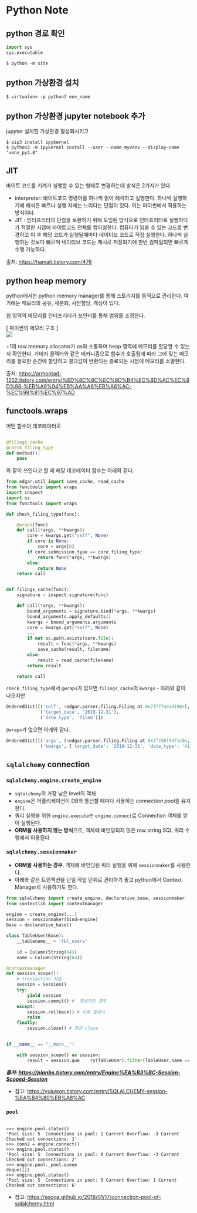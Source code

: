 # Python Note

## python 경로 확인
```python
import sys
sys.executable
```

```console
$ python -m site
```

## python 가상환경 설치
```console
$ virtualenv -p python3 env_name
```


## python 가상환경 jupyter notebook 추가
jupyter 설치할 가상환경 활성화시키고
 
```console
$ pip3 install ipykernel  
$ python3 -m ipykernel install --user --name myvenv --display-name "venv_py3.8"

```

## JIT 
바이트 코드를 기계가 실행할 수 있는 형태로 변경하는데 방식은 2가지가 있다.
- interpreter: 바이트코드 명령어를 하나씩 읽어 해석하고 실행한다. 하나씩 실행하기에 해석은 빠르나 실행 자체는 느리다는 단점이 있다. 이는 파이썬에서 적용하는 방식이다.
- JIT : 인터프리터의 단점을 보완하기 위해 도입된 방식으로 인터프리터로 실행하다가 적절한 시점에 바이트코드 전체를 컴파일한다. 컴퓨터가 읽을 수 있는 코드로 변경하고 이 후 해당 코드가 실행될때마다 네이티브 코드로 직접 실행한다. 
하나씩 실행하는 것보다 빠르며 네이티브 코드는 캐시로 저장되기에 한번 컴파일되면 빠르게 수행 가능하다.

출처: https://hamait.tistory.com/476

## python heap memory
python에서는 python memory manager를 통해 스토리지를 동적으로 관리한다. 여기에는 메모리의 공유, 세분화, 사전할당, 캐싱이 있다.

힙 영역의 메모리를 인터프리터가 포인터를 통해 범위를 조정한다.

[ 파이썬의 메모리 구조 ]    
![](https://img1.daumcdn.net/thumb/R1280x0/?scode=mtistory2&fname=https%3A%2F%2Fblog.kakaocdn.net%2Fdn%2FHcHSy%2FbtqyfM968FQ%2FFck3dNkPczLfRMKkmr5ii1%2Fimg.png)

+1의 raw memory allocator가 os와 소통하며 heap 영역에 메모리를 할당할 수 있는지 확인한다. 가비지 콜렉터와 같은 메커니즘으로 함수가 호출됨에 따라 그에 맞는 메모리를 필요한 순간에 할당하고 결과값이 반환되는 종료되는 시점에 메모리를 소멸한다. 

출처: https://armontad-1202.tistory.com/entry/%ED%8C%8C%EC%9D%B4%EC%8D%AC%EC%9D%98-%EB%A9%94%EB%AA%A8%EB%A6%AC-%EC%98%81%EC%97%AD


## functools.wraps
어떤 함수의 데코레이터로 
```python

@filings_cache
@check_filing_type
def method():
    pass
```
와 같이 쓰인다고 할 때 해당 데코레이터 함수는 아래와 같다.

```python
from edgar.util import save_cache, read_cache
from functools import wraps
import inspect
import os
from functools import wraps

def check_filing_type(func):

    @wraps(func) 
    def call(*args, **kwargs):
        core = kwargs.get("self", None)
        if core is None:
            core = args[0]
        if core.submission_type == core.filing_type:
            return func(*args, **kwargs)
        else:
            return None
    return call


def filings_cache(func):
    signature = inspect.signature(func)

    def call(*args, **kwargs):
        bound_arguments = signature.bind(*args, **kwargs)
        bound_arguments.apply_defaults()
        kwargs = bound_arguments.arguments
        core = kwargs.get("self", None)
        ...
        if not os.path.exists(core.file):
            result = func(*args, **kwargs)
            save_cache(result, filename)
        else:
            result = read_cache(filename)
        return result

    return call
```
`check_filing_type`에서 `@wraps`가 있으면 `filings_cache`의 `kwargs` - 아래와 같이 나오지만 
```python 
OrderedDict([('self', <edgar.parser.filing.Filing at 0x7f777aead190>),
             ('target_date', '2019-12-31'),
             ('date_type', 'filed')])

```
`@wraps`가 없으면 아래와 같다. 
```python
OrderedDict([('args', (<edgar.parser.filing.Filing at 0x7f7d8f9d71c0>,)),
             ('kwargs', {'target_date': '2019-12-31', 'date_type': 'filed'})])
```

## `sqlalchemy` connection 

### `sqlalchemy.engine.create_engine` 
- `sqlalchemy`의 가장 낮은 level의 객체
- `engine`은 어플리케이션이 DB와 통신할 때마다 사용하는 *connection pool*을 유지한다.
- 쿼리 실행을 위한 `engine.execute`는 `engine.connect`로 Connection 객체를 얻어 실행된다.
- **ORM을 사용하지 않는 방식**으로, 객체에 바인딩되지 않은 raw string SQL 쿼리 수행에서 이용된다.

### `sqlalchemy.sessionmaker`
- **ORM을 사용하는 경우**, 객체에 바인딩된 쿼리 실행을 위해 `sessionmaker`를 사용한다.
- 아래와 같은 트랜잭션을 단일 작업 단위로 관리하기 좋고 python에서 Context Manager로 사용하기도 한다.

```python
from sqlalchemy import create_engine, declarative_base, sessionmaker
from contextlib import contextmanager

engine = create_engine(...)
session = sessionmaker(bind=engine)
Base = declarative_base()

class TableUser(Base):
    __tablename__ = 'tbl_users'
    
    id = Column(String(64))
    name = Column(String(64))

@contextmanager
def session_scope():
    # transaction 작업
    session = Session()
    try:
        yield session 
        session.commit() #  정상적인 경우
    except:
        session.rollback() # 오류 발생시
        raise
    finally:
        session.close() # 항상 close
        

if __name__ == "__main__":

    with session_scope() as session:
        result = session.que    ry(TableUser).filter(TableUser.name == 'mary').first()

```

***출처: https://planbs.tistory.com/entry/Engine%EA%B3%BC-Session-Scoped-Session***
- 참고: https://yujuwon.tistory.com/entry/SQLALCHEMY-session-%EA%B4%80%EB%A6%AC


### `pool` 

```console

>>> engine.pool.status()
'Pool size: 5  Connections in pool: 1 Current Overflow: -3 Current Checked out connections: 1'
>>> conn2 = engine.connect()
>>> engine.pool.status()
'Pool size: 5  Connections in pool: 0 Current Overflow: -3 Current Checked out connections: 2'
>>> engine.pool._pool.queue
deque([])
>>> engine.pool.status()
'Pool size: 5  Connections in pool: 0 Current Overflow: 1 Current Checked out connections: 6'
```

- 참고: https://spoqa.github.io/2018/01/17/connection-pool-of-sqlalchemy.html
